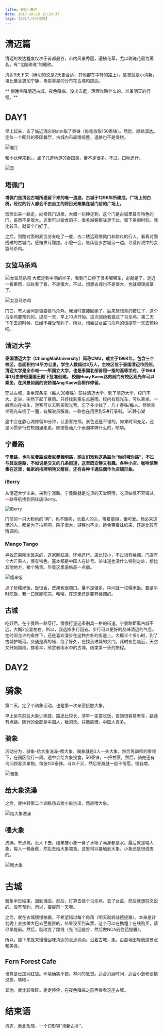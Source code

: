 ```yaml
---
title: 泰囧-清迈
date: 2017-10-29 15:24:37
tags: [2017,行万里路]
---
```


# 清迈篇
清迈的发达程度仅次于首都曼谷，市内风景秀丽，遍植花草，尤以玫瑰花最为著名，有“北国玫瑰”的雅称。

清迈3天下来（确切的说是2天更合适，其他都在中转的路上）。感觉就是小清新，相比曼谷更加宁静，寺庙零星的分布在古城和周边。


** 傍晚空降清迈古城，夜色降临。没出去逛，理理攻略什么的。准备明天的行程。**
# DAY1
早上起来，去了临近酒店的atm取了泰铢（每笔收取150泰铢）。然后，顺路溜达。定位一个网红的泰国餐厅。古城内布局很规整，道路也不是很绕。

![餐厅]()

和小伙伴来到。。点了几道地道的泰国菜，量不是很多。不过，口味还行。

![菜]()

## 塔佩门
**塔佩门是清迈古城所遗留下来的唯一遗迹，古城于1296年所建成。广场上的白鸽，经过的行人都会不由自主的将目光聚集在城门前的广场上。**

饭后出来一路走，向塔佩门进发。大概一刻钟走到，这个门是古城里最有特色的门，虽然不是很大。这里可以投食鸽子，很多游客都驻足于此，留下美丽时刻。我比较丑，就留个门好了。

之后，到路对面的麦当劳有吃了一餐，去二楼远观塔佩门和路过的行人。看着对面残破的古城门，感慨岁月蹉跎。小憩一会，继续徒步古城另一边。寻觅传说中的女监马杀鸡。

## 女监马杀鸡
![女监马杀鸡]()
大概走到中间的样子，看到门口停了很多嘟嘟车，必就是了。走近一看果然，四处看了看，不是很大。不过，想想古城也不是很大，也就顺理成章了。

![女监马杀鸡]()

门口，有人会问是否要做马杀鸡，我当时直接回绝了。后来想想真的错过了，这个马杀鸡要预约的。提前一天，早上10点开始。这次回绝我错过了马杀鸡。第二天下午去的时候，已经不接受预约了。所以，想尝试女监马杀鸡的请提前一天去预约吧。

## 清迈大学
**泰国清迈大学（ChiangMaiUniversity）简称CMU，成立于1964年。包含三个校区，总面积约14平方公里，学生人数超过3万人，主校区位于泰国清迈市西郊。清迈大学是全市唯一一所国立大学，也是泰国北部首屈一指的高等学府，于1964年1月由普密蓬国王殿下批准创建。 校园Huay Kaew路的前门有校区观光车可以乘坐，在风景如画的安娇湖Ang Kaew会稍作停留。**

穿过古城，乘坐双条车（每人30泰铢）前往清迈大学。到了清迈大学，校门不大。走进，突然下起了暴雨。只好找到乘车点避雨。校内有观光车，可以乘坐。一般面向在校生，游客可以去购买观光票。忘了多少钱了，几十泰铢/每人。然后乘坐观光车绕了一圈，有解说员解说。一路也在用黑狗5进行录制。
![静心湖]()

途中会在静心湖停留10分钟，让游客拍照，景色还是不错的。如果时间充足，还是习惯步行在校园里走走。顺便搭讪几个泰国学妹什么的，啧啧。

## 宁曼路
**宁曼路，也叫尼曼路或者尼曼翰明路，网友们戏称这条路为“你妈喊你路”，不过与其说是路，不如说是交叉的几条街道，这里既安静又有趣。各种小店、咖啡馆聚集在这里，每家的招牌明艳又醒目，还有各种卡通玩偶作为店铺形象。**

### iBerry
从清迈大学出来，来到宁漫路。宁曼路就是吃货的天堂啊喂，吃货妹纸不容错过。一路导航找到网红店iBerry。

![iBerry]()

门前的一只大粉色的“狗”，也不像狗，长着人的头，带着墨镜，很可爱。想必来这里的人，都是为了拍照吧。院子很大，游客也不少。适合带着妹纸来，还是比较有情调的。

### Mango Tango
寻找芒果糯米饭来的，这家网红店，环境还行。店比较小，不过很有格调。门店有个大芒果人，很有特色。基本都是中国人在排号。论味道也没什么特别之处，想比其他地方，接个略贵。毕竟这里逼格高一点额。

![糯米饭]()

点了份糯米饭，饭很香，芒果也很顺口。量不是很多，中间就一坨糯米饭。要是平时吃饭，我一口就能吃完。哈哈，在这里还是要有格调的。

## 古城
吃好后，在宁曼路一路穿行。慢慢打量这条别具一格的街道。宁曼路距离古城不远，大概2公里左右。所以，我选择步行回去。步行可以更好的品味清迈的气息。在时间允许的条件下，还是喜欢漫步在这种古朴的街道上。大概半个多小时，到了古城护城河。交通是真的堵，绕了好久，在找到进城的大门。此时夜色临近，天空又开始飘雨。撑着伞，欣赏者雨水中的古城。结束第一天的旅程。

# DAY2
# 骑象
第二天，定了个骑象活动。也是第一次亲密接触大象。

早上坐车前往大象训练营。路途比较长，清早一定要吃饭，否则很容易晕车，路途有点绕。随行的全部是中国人，我的天。只能感慨，中国人真多。

## 骑象
活动分为，骑象-给大象洗澡-喂大象。骑象就是2人一头大象，然后再训师的带领下，在园区绕行一周。途中会给大象投食，50泰铢，一把甘蔗。然后，骑完还有询问顾客买罩袍。每张150泰铢。可以不买，然后导游就一脸不情愿，怪我喽。

![骑象]()

## 给大象洗澡
之后，就中转第二个训练场去给小象洗澡，然后喂大象。

![给大象洗澡]()

## 喂大象
洗澡，有点坑。没人下去，结果被小象一鼻子水喷了满身都是水。最后就是喂大象，每人一桶香蕉，然后去给大象喂食。这里可以接触到大象。小象还是很调皮的。

![喂大象]()

# 古城
骑象半日结束，回到酒店。然后，打算去做个马杀鸡。去了女监，然后就想前文说的。没有预约，所以，要提前一天哦。

之后，就在古城慢慢拍摄，不希望错过每个角落（明天就转战芭提雅）。本来是计划晚上直接做大巴去芭提雅的，结果没买到车票。这个可以在携程上在线购买，请尽早提前。然后，就改变了路线（先飞回曼谷，然后做NCA前往芭提雅）。

所以，接下来就来慢慢回味清迈的点点滴滴。沿着古城，走。百度地图导航这景点和美食。

## Fern Forest Cafe
也算是已加网红店。环境确实不错，林间的感觉。适合消磨时间，适合小憩和谈情说爱。啧啧~
![]()

其他，就比较零碎。走走停停，在夜色降临之前再看看这座古城。

# 结束语
清迈，泰北玫瑰。一个词形容“清新古朴”。

